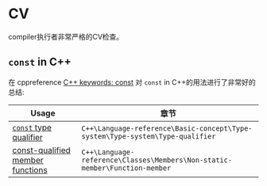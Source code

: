 # CV

compiler执行者非常严格的CV检查。

## `const` in  C++

在 cppreference [C++ keywords: const](https://en.cppreference.com/w/cpp/keyword/const) 对 `const` in C++的用法进行了非常好的总结:

| Usage                                                        | 章节                                                         |
| ------------------------------------------------------------ | ------------------------------------------------------------ |
| [`const` type qualifier](https://en.cppreference.com/w/cpp/language/cv) | `C++\Language-reference\Basic-concept\Type-system\Type-system\Type-qualifier` |
| [const-qualified member functions](https://en.cppreference.com/w/cpp/language/member_functions#const-_and_volatile-qualified_member_functions) | `C++\Language-reference\Classes\Members\Non-static-member\Function-member` |

